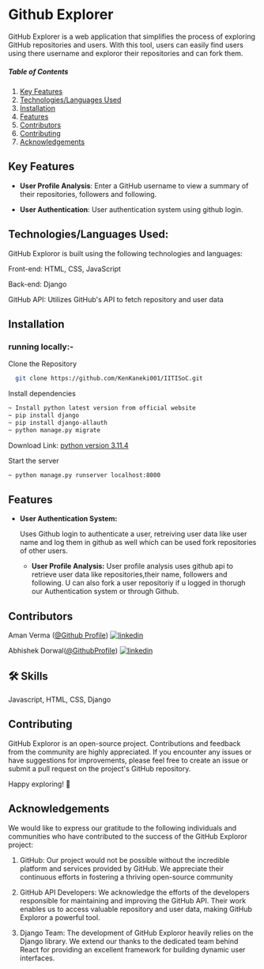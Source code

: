 
# Github Explorer

GitHub Explorer is a web application that simplifies the process of exploring GitHub repositories and users. With this tool, users can easily find users using there username and exploror their repositories and can fork them.



##### Table of Contents
1. [Key Features](#Key-Features) 
2. [Technologies/Languages Used](#Technologies/Languages-Used)  
3. [Installation](#Installation)
4. [Features](#Features)
5. [Contributors](#Contributors)
6. [Contributing](#Contributing)
7. [Acknowledgements](#Acknowledgements)


  





##  Key Features

- **User Profile Analysis**: Enter a GitHub username to view a  summary of their repositories, followers and following.

- **User Authentication**: User authentication system using github login.


## Technologies/Languages Used:

GitHub Exploror is built using the following technologies and languages:

Front-end: HTML, CSS, JavaScript 
           
 Back-end: Django
 
GitHub API: Utilizes GitHub's API to fetch repository and user data
## Installation
### running locally:-

Clone the Repository

```bash
  git clone https://github.com/KenKaneki001/IITISoC.git
```


Install dependencies

```bash
~ Install python latest version from official website
~ pip install django
~ pip install django-allauth
~ python manage.py migrate
 ```
  Download Link:
   [ python version 3.11.4](https://www.python.org/ftp/python/3.11.4/python-3.11.4-amd64.exe)

Start the server

```bash
~ python manage.py runserver localhost:8000
```


## Features
 
- **User Authentication System:**
   
    Uses Github login to authenticate a user, retreiving user data like user name and log them in github as well which can be used fork repositories of other users.

  - **User Profile Analysis:**
   User profile analysis uses github api to retrieve user data like repositories,their name, followers and following.
   U can also fork a user repositoriy if u logged in thorugh our Authentication system or through Github.

    
 
## Contributors

Aman Verma ([@Github Profile](https://github.com/KenKaneki001))
[![linkedin](https://img.shields.io/badge/linkedin-0A66C2?style=for-the-badge&logo=linkedin&logoColor=white)](https://www.linkedin.com/in/aman-verma-35321026b/)

Abhishek Dorwal([@GithubProfile](https://github.com/abhidrwl))
[![linkedin](https://img.shields.io/badge/linkedin-0A66C2?style=for-the-badge&logo=linkedin&logoColor=white)](https://www.linkedin.com/in/abhishek-dorwal-32898212b/)


## 🛠 Skills
Javascript, HTML, CSS, Django


## Contributing

GitHub Exploror is an open-source project. Contributions and feedback from the community are highly appreciated. If you encounter any issues or have suggestions for improvements, please feel free to create an issue or submit a pull request on the project's GitHub repository.

Happy exploring! 🚀


## Acknowledgements

We would like to express our gratitude to the following individuals and communities who have contributed to the success of the GitHub Exploror project:

1. GitHub: Our project would not be possible without the incredible platform and services provided by GitHub. We appreciate their continuous efforts in fostering a thriving open-source community

2. GitHub API Developers: We acknowledge the efforts of the developers responsible for maintaining and improving the GitHub API. Their work enables us to access valuable repository and user data, making GitHub Exploror a powerful tool.

3. Django Team: The development of GitHub Exploror heavily relies on the Django library. We extend our thanks to the dedicated team behind React for providing an excellent framework for building dynamic user interfaces.






